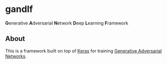 # gandlf
**G**enerative **A**dversarial **N**etwork **D**eep **L**earning **F**ramework

## About

This is a framework built on top of [Keras](https://github.com/fchollet/keras) for training [Generative Adversarial Networks](https://arxiv.org/abs/1406.2661).
